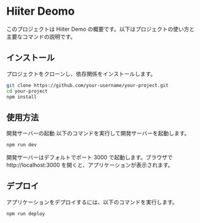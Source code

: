 # Hiiter Deomo

このプロジェクトは Hiiter Demo の概要です。以下はプロジェクトの使い方と主要なコマンドの説明です。

## インストール

プロジェクトをクローンし、依存関係をインストールします。

```bash
git clone https://github.com/your-username/your-project.git
cd your-project
npm install
```

## 使用方法

開発サーバーの起動
以下のコマンドを実行して開発サーバーを起動します。

```bash
npm run dev
```

開発サーバーはデフォルトでポート 3000 で起動します。ブラウザで http://localhost:3000 を開くと、アプリケーションが表示されます。

## デプロイ

アプリケーションをデプロイするには、以下のコマンドを実行します。

```bash
npm run deploy
```
